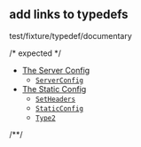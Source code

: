 ## add links to typedefs
test/fixture/typedef/documentary

/* expected */
- [The Server Config](#the-server-config)
  * [`ServerConfig`](#type-serverconfig)
- [The Static Config](#the-static-config)
  * [`SetHeaders`](#type-setheaders)
  * [`StaticConfig`](#type-staticconfig)
  * [`Type2`](#type-type2)

/**/